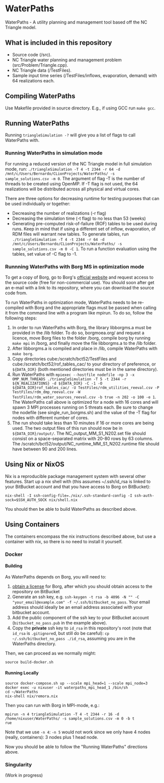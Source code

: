 # WaterPaths
WaterPaths - A utility planning and management tool based off the NC Triangle model.

## What is included in this repository
- Source code (/src).
- NC Triangle water planning and management problem (src/Problem/Triangle.cpp).
- NC Triangle data (/TestFiles).
- Sample input time series (/TestFiles/inflows, evaporation, demand) with 64 realizations each.

## Compiling WaterPaths
Use Makefile provided in source directory. E.g., if using GCC run `make gcc`.

## Running WaterPaths
Running `triangleSimulation -?` will give you a list of flags to call WaterPaths with.

### Running WaterPaths in simulation mode
For running a reduced version of the NC Triangle model in full simulation mode, run:
`./triangleSimulation -T 4 -t 2344 -r 64 -d /mnt/c/Users/Bernardo/CLionProjects/WaterPaths/ -s sample_solutions.csv -m 0`.
The argument of flag -T is the number of threads to be created using OpenMP. If -T flag is not used, the 64 realizations will be distributed across all physical and virtual cores.

There are three options for decreasing runtime for testing purposes that can be used individually or together:
- Decreasing the number of realizations (-r flag)
- Decreasing the simulation time (-t flag) to no less than 53 (weeks)
- Generating pre-computed risk-of-failure (ROF) tables to be used during runs. Keep in mind that if using a different set of inflow, evaporation, of RDM files will warrant new tables. To generate tables, run `./triangleSimulation -T 4 -t 2344 -r 64 -d /mnt/c/Users/Bernardo/CLionProjects/WaterPaths/ -s sample_solutions.csv -m 0 -C 1`. To run a function evaluation using the tables, set value of -C flag to -1.

### Runnning WaterPaths with Borg MS in optimization mode
To get a copy of Borg, go to Borg's [official website](http://borgmoea.org/) and request access to the source  code (free for non-commercial use). You should soon after get an e-mail with a link to its repository, where you can download the source code from.

To run WaterPaths in optimization mode, WaterPaths needs to be re-compiled with Borg and the appropriate flags must be passed when calling it from the command line with a program like mpirun. To do so, follow the following steps:
1. In order to run WaterPaths with Borg, the library libborgms.a must be provided in the /lib folder. To do so, borgmoea.org/ and request a licence, move Borg files to the folder /borg, compile borg by running `make mpi` in /borg, and finally move the file libborgms.a to the /lib folder.
2. After libborgms.a is compiled and place in /lib, compile WaterPaths with `make borg`.
3. Copy directories cube:/scratch/bct52/TestFiles and cube:/scratch/bct52/rof_tables_cac/ to your directory of preference, or `${DATA_DIR}` (both mentioned directories must be in the same directory). 
4. Run WaterPaths with `mpiexec --hostfile nodefile -np 3 -x OMP_NUM_THREADS ./triangleSimulation -T 5 -t 2344 -r ${N_REALIZATIONS} -d ${DATA_DIR} -C -1 -O ${DATA_DIR}rof_tables_cac/ -U TestFiles/rdm_utilities_reeval.csv -P TestFiles/rdm_dmp_reeval.csv -W TestFiles/rdm_water_sources_reeval.csv -b true -n 202 -o 100 -e 1`. The WaterPaths call above is optimized for a node with 16 cores and will spawn 3 MPI processes running on 5 threats each. Be sure to change the nodefile (see single_run_borgms.sh) and the value of the -T flag for nodes with different number of cores. 
5. The run should take less than 10 minutes if 16 or more cores are being used. The two output files of this run should now be in `${DATA_DIR}/output/`. The NC_output_MM_S1_N202.set file should consist on a space-separated matrix with 20-80 rows by 63 columns. The /scratch/bct52/output/NC_runtime_MM_S1_N202.runtime file should have between 90 and 200 lines.

## Using Nix or NixOS

Nix is a reproducible package management system with several other features. Start up a nix shell with
(this assumes ~/.ssh/id_rsa is linked to your BitBucket account and that you have access to Borg on
BitBucket):

```
nix-shell -I ssh-config-file=./nix/.ssh-standard-config -I ssh-auth-sock=$SSH_AUTH_SOCK nix/shell.nix
```

You should then be able to build WaterPaths as described above.

## Using Containers

The containers encompass the nix instructions described above, but use
a container with nix, so there is no need to install it yourself.

### Docker

#### Building

As WaterPaths depends on Borg, you will need to:

1. [obtain a license](http://borgmoea.org/) for Borg, after which you should obtain access to the repository on BitBucket
2. Generate an ssh key, e.g. `ssh-keygen -t rsa -b 4096 -N "" -C "your_email@example.com" -f ~/.ssh/bitbucket_no_pass`. Your email address should ideally be an email address associated with your bitbucket account.
3. Add the public component of the ssh key to your BitBucket account (`bitbucket_no_pass.pub` in the example above).
4. Copy the **private** ssh key to `id_rsa` in this repository's root (note that `id_rsa` is `.gitignore`d, but still do be careful): `cp ~/.ssh/bitbucket_no_pass ./id_rsa`, assuming you are in the WaterPaths directory.

Then, we can proceed as we normally might:

```
source build-docker.sh
```

#### Running Locally

```
source docker-compose.sh up --scale mpi_head=1 --scale mpi_node=3
docker exec -u nixuser -it waterpaths_mpi_head_1 /bin/sh
cd ~/WaterPaths
nix-shell nix/remora.nix
```

Then you can run with Borg in MPI-mode, e.g.:

```
mpirun -n 4 triangleSimulation -T 4 -t 2344 -r 16 -d /home/nixuser/WaterPaths/ -s sample_solutions.csv -m 0 -b t
rue
```

Note that we use `-n 4`: `-n 5` would not work since we only have 4 nodes (really, containers): 3 nodes plus 1 head node.

Now you should be able to follow the "Running WaterPaths" directions above.

### Singularity

(Work in progress)

